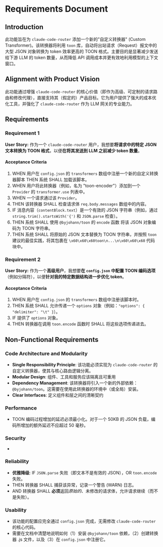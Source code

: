 # Requirements Document

## Introduction

此功能旨在为 `claude-code-router` 添加一个新的"自定义转换器" (Custom Transformer)。该转换器将利用 `toon` 库，自动将出站请求（Request）报文中的大型 JSON 对象转换为 token 效率更高的 TOON 格式。主要目的是显著减少发送给下游 LLM 的 token 数量，从而降低 API 调用成本并更有效地利用模型的上下文窗口。

## Alignment with Product Vision

此功能通过增强 `claude-code-router` 的核心价值（即作为高级、可定制的请求路由和修改代理），直接支持其（假定的）产品目标。它为用户提供了强大的成本优化工具，并强化了 `claude-code-router` 作为 LLM 网关的专业能力。

## Requirements

### Requirement 1

**User Story:** 作为一个 `claude-code-router` 用户，我想要**将请求中的特定 JSON 文本转换为 TOON 格式**，以便**在将其发送到 LLM 之前减少 token 数量**。

#### Acceptance Criteria

1. WHEN 用户在 `config.json` 的 `transformers` 数组中注册一个新的自定义转换器脚本 THEN 系统 SHALL 加载该脚本。
2. WHEN 用户将此转换器（例如，名为 "toon-encoder"）添加到一个 `Provider` 的 `transformer.use` 列表中。
3. WHEN 一个请求通过该 `Provider`。
4. THEN 该转换器 SHALL 检查请求体 `req.body.messages` 数组中的内容。
5. IF 消息内容（`contentBlock.text`）是一个有效的 JSON 字符串（例如，通过 `string.trim().startsWith('{')` 和 `JSON.parse` 检查）。
6. THEN 系统 SHALL 使用 `@byjohann/toon` 的 `encode` 函数 将该 JSON 对象编码为 TOON 字符串。
7. THEN 系统 SHALL 将原始的 JSON 文本替换为 TOON 字符串，并按照 `toon` 建议的最佳实践，将其包裹在 `\x60\x60\x60toon\n...\n\x60\x60\x60` 代码块中。

### Requirement 2

**User Story:** 作为一个**高级用户**，我想要**在 `config.json` 中配置 TOON 编码选项**（例如分隔符），以便**针对我的特定数据结构进一步优化 token**。

#### Acceptance Criteria

1. WHEN 用户在 `config.json` 的 `transformers` 数组中注册该脚本时。
2. THEN 系统 SHALL 允许传递一个 `options` 对象（例如：`"options": { "delimiter": "\t" }`）。
3. IF 提供了 `options` 对象。
4. THEN 转换器在调用 `toon.encode` 函数时 SHALL 将这些选项传递进去。

## Non-Functional Requirements

### Code Architecture and Modularity

- **Single Responsibility Principle**: 该功能必须实现为 `claude-code-router` 的自定义转换器，使其与核心路由逻辑分离。
- **Modular Design**: 组件、工具和服务应该隔离且可重用
- **Dependency Management**: 该转换器将引入一个新的外部依赖：`@byjohann/toon`。这需要在使用此转换器的环境中（或全局）安装。
- **Clear Interfaces**: 定义组件和层之间的清晰契约

### Performance

- TOON 编码过程增加的延迟必须最小化。对于一个 50KB 的 JSON 负载，编码所增加的额外延迟不应超过 50 毫秒。

### Security

- <!-- No content for this section in the original document -->

### Reliability

- **优雅降级**: IF `JSON.parse` 失败（即文本不是有效的 JSON），OR `toon.encode` 失败。
- THEN 转换器 SHALL 捕获该异常，记录一个警告 (WARN) 日志。
- AND 转换器 SHALL **必须**返回*原始的*、未修改的请求体，允许请求继续（而不是失败）。

### Usability

- 该功能的配置应完全通过 `config.json` 完成，无需修改 `claude-code-router` 的核心代码。
- 需要在文档中清楚地说明如何（1）安装 `@byjohann/toon` 依赖，（2）创建转换器 .js 文件，以及（3）在 `config.json` 中注册它。
